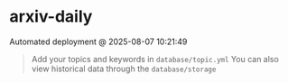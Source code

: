 # arxiv-daily
 Automated deployment @ 2025-08-07 10:21:49
> Add your topics and keywords in `database/topic.yml` 
> You can also view historical data through the `database/storage` 
